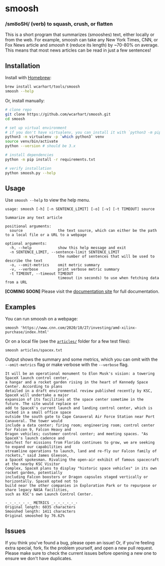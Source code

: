 # smoosh 
### /smo͞oSH/ (verb) to squash, crush, or flatten

This is a short program that summarizes (smooshes) text, either locally or from the web. For example, smoosh can take any New York Times, CNN, or Fox News article and _smoosh_ it (reduce its length) by ~70-80% on average. This means that most news articles can be read in just a few sentences!

## Installation

Install with [Homebrew](https://brew.sh):
```bash
brew install wcarhart/tools/smoosh
smoosh --help
```

Or, install manually:
```bash
# clone repo
git clone https://github.com/wcarhart/smoosh.git
cd smoosh

# set up virtual environment
# if you don't have virtualenv, you can install it with `python3 -m pip install virtualenv`
python3 -m virtualenv -p `which python3` venv
source venv/bin/activate
python --version # should be 3.x

# install dependencies
python -m pip install -r requirements.txt

# verify installation
python smoosh.py --help
```

## Usage

Use `smoosh --help` to view the help menu.

```
usage: smoosh [-h] [-n SENTENCE_LIMIT] [-o] [-v] [-t TIMEOUT] source

Summarize any text article

positional arguments:
  source                the text source, which can either be the path to a local file or a URL to a webpage

optional arguments:
  -h, --help            show this help message and exit
  -n SENTENCE_LIMIT, --sentence-limit SENTENCE_LIMIT
                        the number of sentences that will be used to describe the text
  -o, --omit-metrics    omit metric summary
  -v, --verbose         print verbose metric summary
  -t TIMEOUT, --timeout TIMEOUT
                        timeout (in seconds) to use when fetching data from a URL
```

**[COMING SOON]** Please visit the [documentation site](https://willcarhart.dev/docs/smoosh) for full documentation.

## Examples

You can run smoosh on a webpage:
```
smoosh 'https://www.cnn.com/2020/10/27/investing/amd-xilinx-purchase/index.html'
```
Or on a local file (see the [`articles/`](https://github.com/wcarhart/smoosh/tree/master/articles) folder for a few test files):
```
smoosh articles/spacex.txt
```
Output shows the summary and some metrics, which you can omit with the `--omit-metrics` flag or make verbose with the `--verbose` flag.
```
It will be an operational monument to Elon Musk's vision: a towering SpaceX launch control center,
a hangar and a rocket garden rising in the heart of Kennedy Space Center. According to plans
detailed in a draft environmental review published recently by KSC, SpaceX will undertake a major
expansion of its facilities at the space center sometime in the future. The site would replace or
add to SpaceX's current launch and landing control center, which is tucked in a small office space
outside the south gate to Cape Canaveral Air Force Station near Port Canaveral. The tower would
include a data center; firing room; engineering room; control center for Falcon 9, Falcon Heavy and
Dragon vehicles; customer control center; and meeting spaces. "As SpaceX's launch cadence and
manifest for missions from Florida continues to grow, we are seeking to expand our capabilities and
streamline operations to launch, land and re-fly our Falcon family of rockets," said James Gleeson,
a SpaceX spokesman. Rivaling the open-air exhibit of famous spacecraft at the nearby KSC Visitor
Complex, SpaceX plans to display "historic space vehicles" in its own rocket garden, potentially
including Falcon boosters or Dragon capsules staged vertically or horizontally. SpaceX opted not to
build near the other companies in Exploration Park or to repurpose or share legacy NASA facilities,
such as KSC's own Launch Control Center.

-_-_-_-_-_-_ METRICS _-_-_-_-_-_-
Original length: 6035 characters
Smooshed length: 1411 characters
Original smooshed by 76.62%
```

## Issues
If you think you've found a bug, please open an issue! Or, if you're feeling extra special, fork, fix the problem yourself, and open a new pull request. Please make sure to check the current issues before opening a new one to ensure we don't have duplicates.
